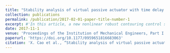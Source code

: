 ```yaml
---
title: "Stability analysis of virtual passive actuator with time delay and parameter uncertainties"
collection: publications
permalink: /publication/2017-02-01-paper-title-number-1
excerpt: #'In this article, a new nonlinear robust contouring control scheme is proposed for a planar manipulator. Compared with the end effector tracking error, contouring error is a more reasonable description of the minimum distance between actual position and desired contour when tracking a complex trajectory. Thus, the task coordinate contour error is selected to evaluate the tracking performance. However, most of the contouring control schemes are designed for biaxial gantry, the planar manipulator system is subjected to payload change, and the conventional contouring controller cannot solve this problem faultlessly. Here, the continuous nonsingular terminal sliding mode control and time delay estimation are integrated to develop a new contouring controller for large curvature trajectory high-speed tracking. The time delay estimation is adopted to estimate the manipulator dynamic and payload change. The tracking precision can be guaranteed even parameter uncertainty exsits. Furthermore, continuous nonsingular terminal sliding mode control is integrated with the contouring control to obtain faster convergence performance and robustness of the overall system. The proposed controller possesses obvious advantages, such as robust to payload change and a better performance when tracking a large curvature ellipse in high speed. The effectiveness of the proposed method is verified through simulation and experiment on a planar manipulator.'
date: 2017-11-1
venue: 'Proceedings of the Institution of Mechanical Engineers, Part I: Journal of Systems and Control Engineering'
paperurl: 'https://doi.org/10.1177/0959651816683063'
citation: 'X. Cao et al., “Stability analysis of virtual passive actuator with time delay and parameter uncertainties,” Proceedings of the Institution of Mechanical Engineers, Part I: Journal of Systems and Control Engineering, vol. 231, no. 2, pp. 107–116, Feb. 2017, doi: 10.1177/0959651816683063'
---
```


<!-- [Download paper here](https://doi.org/10.1177/0959651817731250) -->

<!-- Recommended citation: Your Name, You. (2009). "Paper Title Number 1." <i>Journal 1</i>. 1(1). -->